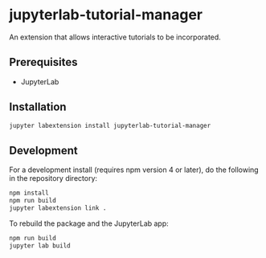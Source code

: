 # jupyterlab-tutorial-manager

An extension that allows interactive tutorials to be incorporated.


## Prerequisites

* JupyterLab

## Installation

```bash
jupyter labextension install jupyterlab-tutorial-manager
```

## Development

For a development install (requires npm version 4 or later), do the following in the repository directory:

```bash
npm install
npm run build
jupyter labextension link .
```

To rebuild the package and the JupyterLab app:

```bash
npm run build
jupyter lab build
```

